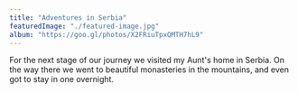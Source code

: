 ```yaml
---
title: "Adventures in Serbia"
featuredImage: "./featured-image.jpg"
album: "https://goo.gl/photos/X2FRiuTpxQMTH7hL9"
---
```

For the next stage of our journey we visited my Aunt's home in Serbia. On the way there we went to beautiful monasteries
in the mountains, and even got to stay in one overnight.
